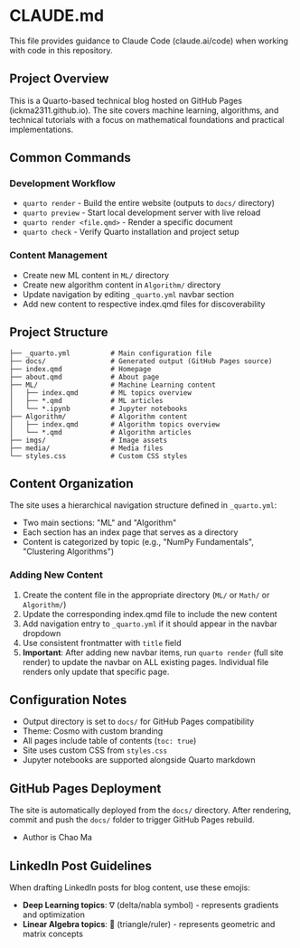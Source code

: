# CLAUDE.md

This file provides guidance to Claude Code (claude.ai/code) when working with code in this repository.

## Project Overview

This is a Quarto-based technical blog hosted on GitHub Pages (ickma2311.github.io). The site covers machine learning, algorithms, and technical tutorials with a focus on mathematical foundations and practical implementations.

## Common Commands

### Development Workflow
- `quarto render` - Build the entire website (outputs to `docs/` directory)
- `quarto preview` - Start local development server with live reload
- `quarto render <file.qmd>` - Render a specific document
- `quarto check` - Verify Quarto installation and project setup

### Content Management
- Create new ML content in `ML/` directory
- Create new algorithm content in `Algorithm/` directory
- Update navigation by editing `_quarto.yml` navbar section
- Add new content to respective index.qmd files for discoverability

## Project Structure

```
├── _quarto.yml          # Main configuration file
├── docs/                # Generated output (GitHub Pages source)
├── index.qmd            # Homepage
├── about.qmd            # About page
├── ML/                  # Machine Learning content
│   ├── index.qmd        # ML topics overview
│   ├── *.qmd            # ML articles
│   └── *.ipynb          # Jupyter notebooks
├── Algorithm/           # Algorithm content
│   ├── index.qmd        # Algorithm topics overview
│   └── *.qmd            # Algorithm articles
├── imgs/                # Image assets
├── media/               # Media files
└── styles.css           # Custom CSS styles
```

## Content Organization

The site uses a hierarchical navigation structure defined in `_quarto.yml`:
- Two main sections: "ML" and "Algorithm"
- Each section has an index page that serves as a directory
- Content is categorized by topic (e.g., "NumPy Fundamentals", "Clustering Algorithms")

### Adding New Content

1. Create the content file in the appropriate directory (`ML/` or `Math/` or `Algorithm/`)
2. Update the corresponding index.qmd file to include the new content
3. Add navigation entry to `_quarto.yml` if it should appear in the navbar dropdown
4. Use consistent frontmatter with `title` field
5. **Important**: After adding new navbar items, run `quarto render` (full site render) to update the navbar on ALL existing pages. Individual file renders only update that specific page.

## Configuration Notes

- Output directory is set to `docs/` for GitHub Pages compatibility
- Theme: Cosmo with custom branding
- All pages include table of contents (`toc: true`)
- Site uses custom CSS from `styles.css`
- Jupyter notebooks are supported alongside Quarto markdown

## GitHub Pages Deployment

The site is automatically deployed from the `docs/` directory. After rendering, commit and push the `docs/` folder to trigger GitHub Pages rebuild.
- Author is Chao Ma

## LinkedIn Post Guidelines

When drafting LinkedIn posts for blog content, use these emojis:
- **Deep Learning topics**: ∇ (delta/nabla symbol) - represents gradients and optimization
- **Linear Algebra topics**: 📐 (triangle/ruler) - represents geometric and matrix concepts